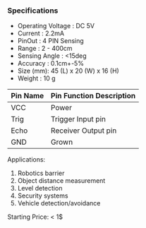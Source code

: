 ### Specifications

- Operating Voltage : DC 5V
- Current : 2.2mA
- PinOut : 4 PIN Sensing
- Range : 2 - 400cm
- Sensing Angle : <15deg
- Accuracy : 0.1cm+-5%
- Size (mm): 45 (L) x 20 (W) x 16 (H) 
- Weight : 10 g


|Pin Name	  |Pin Function Description|
|------|--------------------------------|
|VCC	|        Power|
|Trig |	      Trigger Input pin|
|Echo |      	Receiver Output pin|
|GND |	        Grown|

Applications:
1. Robotics barrier
2. Object distance measurement
3. Level detection 
4. Security systems 
5. Vehicle detection/avoidance

Starting Price:  < 1$
